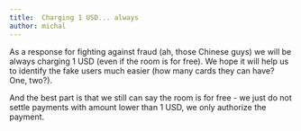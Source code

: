 ```yaml
---
title:  Charging 1 USD... always
author: michal
---
```


As a response for fighting against fraud (ah, those Chinese guys) we will be always charging 1 USD (even if the room is for free). We hope it will help us to identify the fake users much easier (how many cards they can have? One, two?).

And the best part is that we still can say the room is for free - we just do not settle payments with amount lower than 1 USD, we only authorize the payment.


